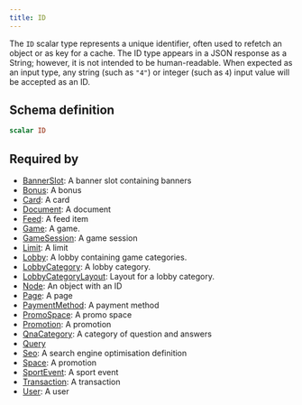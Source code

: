 ```yaml
---
title: ID
---
```


The `ID` scalar type represents a unique identifier, often used to
refetch an object or as key for a cache. The ID type appears in a JSON
response as a String; however, it is not intended to be human-readable.
When expected as an input type, any string (such as `"4"`) or integer
(such as `4`) input value will be accepted as an ID.

## Schema definition
```graphql
scalar ID
```
## Required by
* [BannerSlot](graphql/schema/bannerslot.md): A banner slot containing banners
* [Bonus](graphql/schema/bonus.md): A bonus
* [Card](graphql/schema/card.md): A card
* [Document](graphql/schema/document.md): A document
* [Feed](graphql/schema/feed.md): A feed item
* [Game](graphql/schema/game.md): A game.
* [GameSession](graphql/schema/gamesession.md): A game session
* [Limit](graphql/schema/limit.md): A limit
* [Lobby](graphql/schema/lobby.md): A lobby containing game categories.
* [LobbyCategory](graphql/schema/lobbycategory.md): A lobby category.
* [LobbyCategoryLayout](graphql/schema/lobbycategorylayout.md): Layout for a lobby category.
* [Node](graphql/schema/node.md): An object with an ID
* [Page](graphql/schema/page.md): A page
* [PaymentMethod](graphql/schema/paymentmethod.md): A payment method
* [PromoSpace](graphql/schema/promospace.md): A promo space
* [Promotion](graphql/schema/promotion.md): A promotion
* [QnaCategory](graphql/schema/qnacategory.md): A category of question and answers
* [Query](graphql/schema/query.md)
* [Seo](graphql/schema/seo.md): A search engine optimisation definition
* [Space](graphql/schema/space.md): A promotion
* [SportEvent](graphql/schema/sportevent.md): A sport event
* [Transaction](graphql/schema/transaction.md): A transaction
* [User](graphql/schema/user.md): A user
